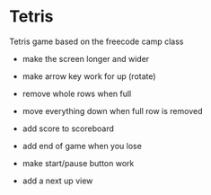 # Tetris
Tetris game based on the freecode camp class

- make the screen longer and wider

- make arrow key work for up (rotate)

- remove whole rows when full

- move everything down when full row is removed

- add score to scoreboard

- add end of game when you lose

- make start/pause button work

- add a next up view
